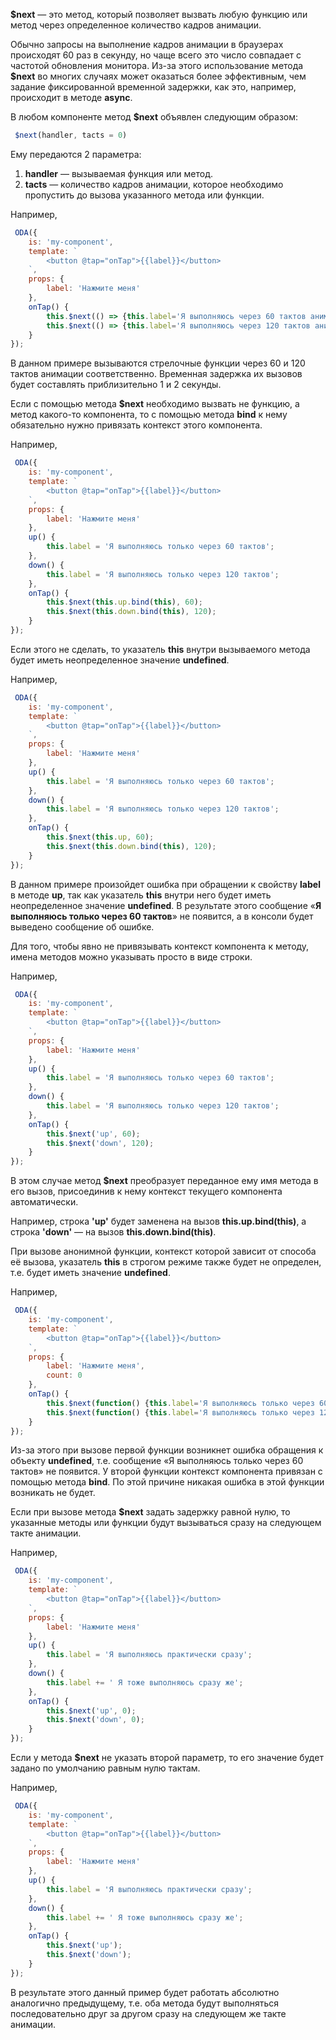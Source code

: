 **$next** — это метод, который позволяет вызвать любую функцию или метод через определенное количество кадров анимации.

Обычно запросы на выполнение кадров анимации в браузерах происходят 60 раз в секунду, но чаще всего это число совпадает с частотой обновления монитора. Из-за этого использование метода **$next** во многих случаях может оказаться более эффективным, чем задание фиксированной временной задержки, как это, например, происходит в методе **async**.

В любом компоненте метод **$next** объявлен следующим образом:

```javascript
 $next(handler, taсts = 0)
```

Ему передаются 2 параметра:

1. **handler** — вызываемая функция или метод.
1. **taсts** — количество кадров анимации, которое необходимо пропустить до вызова указанного метода или функции.

Например,

```javascript _run_edit_[my-component.js]
 ODA({
    is: 'my-component',
    template: `
        <button @tap="onTap">{{label}}</button>
    `,
    props: {
        label: 'Нажмите меня'
    },
    onTap() {
        this.$next(() => {this.label='Я выполняюсь через 60 тактов анимации'}, 60);
        this.$next(() => {this.label='Я выполняюсь через 120 тактов анимации'}, 120);
    }
});
```

В данном примере вызываются стрелочные функции через 60 и 120 тактов анимации соответственно. Временная задержка их вызовов будет составлять приблизительно 1 и 2 секунды.

Если с помощью метода **$next** необходимо вызвать не функцию, а метод какого-то компонента, то с помощью метода **bind** к нему обязательно нужно привязать контекст этого компонента.

Например,

```javascript _run_edit_[my-component.js]
 ODA({
    is: 'my-component',
    template: `
        <button @tap="onTap">{{label}}</button>
    `,
    props: {
        label: 'Нажмите меня'
    },
    up() {
        this.label = 'Я выполняюсь только через 60 тактов';
    },
    down() {
        this.label = 'Я выполняюсь только через 120 тактов';
    },
    onTap() {
        this.$next(this.up.bind(this), 60);
        this.$next(this.down.bind(this), 120);
    }
});
```

Если этого не сделать, то указатель **this** внутри вызываемого метода будет иметь неопределенное значение **undefined**.

Например,

```javascript error_run_edit_[my-component.js]_console
 ODA({
    is: 'my-component',
    template: `
        <button @tap="onTap">{{label}}</button>
    `,
    props: {
        label: 'Нажмите меня'
    },
    up() {
        this.label = 'Я выполняюсь только через 60 тактов';
    },
    down() {
        this.label = 'Я выполняюсь только через 120 тактов';
    },
    onTap() {
        this.$next(this.up, 60);
        this.$next(this.down.bind(this), 120);
    }
});
```

В данном примере произойдет ошибка при обращении к свойству **label** в методе **up**, так как указатель **this** внутри него будет иметь неопределенное значение **undefined**. В результате этого сообщение «**Я выполняюсь только через 60 тактов**» не появится, а в консоли будет выведено сообщение об ошибке.

Для того, чтобы явно не привязывать контекст компонента к методу, имена методов можно указывать просто в виде строки.

Например,

```javascript _run_edit_[my-component.js]
 ODA({
    is: 'my-component',
    template: `
        <button @tap="onTap">{{label}}</button>
    `,
    props: {
        label: 'Нажмите меня'
    },
    up() {
        this.label = 'Я выполняюсь только через 60 тактов';
    },
    down() {
        this.label = 'Я выполняюсь только через 120 тактов';
    },
    onTap() {
        this.$next('up', 60);
        this.$next('down', 120);
    }
});
```

В этом случае метод **$next** преобразует переданное ему имя метода в его вызов, присоединив к нему контекст текущего компонента автоматически.

Например, строка **'up'** будет заменена на вызов **this.up.bind(this)**, а строка **'down'** — на вызов **this.down.bind(this)**.

При вызове анонимной функции, контекст которой зависит от способа её вызова, указатель **this** в строгом режиме также будет не определен, т.е. будет иметь значение **undefined**.

Например,

```javascript error_run_edit_[my-component.js]_console
 ODA({
    is: 'my-component',
    template: `
        <button @tap="onTap">{{label}}</button>
    `,
    props: {
        label: 'Нажмите меня',
        count: 0
    },
    onTap() {
        this.$next(function() {this.label='Я выполняюсь только через 60 тактов'}, 60);
        this.$next(function() {this.label='Я выполняюсь только через 120 тактов'}.bind(this), 120);
    }
});
```

Из-за этого при вызове первой функции возникнет ошибка обращения к объекту **undefined**, т.е. сообщение «Я выполняюсь только через 60 тактов» не появится. У второй функции контекст компонента привязан с помощью метода **bind**. По этой причине никакая ошибка в этой функции возникать не будет.

Если при вызове метода **$next** задать задержку равной нулю, то указанные методы или функции будут вызываться сразу на следующем такте анимации.

Например,

```javascript _run_edit_[my-component.js]
 ODA({
    is: 'my-component',
    template: `
        <button @tap="onTap">{{label}}</button>
    `,
    props: {
        label: 'Нажмите меня'
    },
    up() {
        this.label = 'Я выполняюсь практически сразу';
    },
    down() {
        this.label += ' Я тоже выполняюсь сразу же';
    },
    onTap() {
        this.$next('up', 0);
        this.$next('down', 0);
    }
});
```

Если у метода **$next** не указать второй параметр, то его значение будет задано по умолчанию равным нулю тактам.

Например,

```javascript _run_edit_[my-component.js]
 ODA({
    is: 'my-component',
    template: `
        <button @tap="onTap">{{label}}</button>
    `,
    props: {
        label: 'Нажмите меня'
    },
    up() {
        this.label = 'Я выполняюсь практически сразу';
    },
    down() {
        this.label += ' Я тоже выполняюсь сразу же';
    },
    onTap() {
        this.$next('up');
        this.$next('down');
    }
});
```

В результате этого данный пример будет работать абсолютно аналогично предыдущему, т.е. оба метода будут выполняться последовательно друг за другом сразу на следующем же такте анимации.
